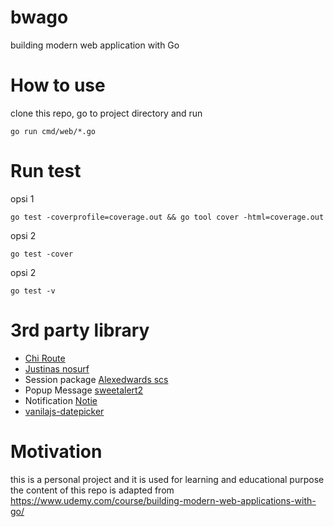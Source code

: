 # bwago
building modern web application with Go

# How to use

clone this repo, go to project directory and run

```
go run cmd/web/*.go
```

# Run test

opsi 1

```
go test -coverprofile=coverage.out && go tool cover -html=coverage.out
```

opsi 2

```
go test -cover
```

opsi 2

```
go test -v
```

# 3rd party library

- [Chi Route](https://github.com/go-chi/chi)
- [Justinas nosurf](https://github.com/justinas/nosurf)
- Session package [Alexedwards scs](https://github.com/alexedwards/scs)
- Popup Message [sweetalert2](https://github.com/sweetalert2/sweetalert2) 
- Notification [Notie](https://jaredreich.com/notie/)
- [vanilajs-datepicker](https://mymth.github.io/vanillajs-datepicker/#/)

# Motivation

this is a personal project and it is used for learning and educational purpose
the content of this repo is adapted from https://www.udemy.com/course/building-modern-web-applications-with-go/
